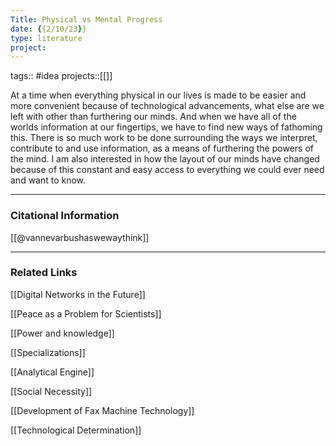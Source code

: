 ```yaml
---
Title: Physical vs Mental Progress
date: {{2/10/23}}
type: literature
project:
---
```

tags:: #idea
projects::[[]]

At a time when everything physical in our lives is made to be easier and more convenient because of technological advancements, what else are we left with other than furthering our minds. And when we have all of the worlds information at our fingertips, we have to find new ways of fathoming this. There is so much work to be done surrounding the ways we interpret, contribute to and use information, as a means of furthering the powers of the mind. I am also interested in how the layout of our minds have changed because of this constant and easy access to everything we could ever need and want to know. 

---
### Citational Information

[[@vannevarbushaswewaythink]]

---

### Related Links

[[Digital Networks in the Future]]

[[Peace as a Problem for Scientists]]

[[Power and knowledge]]

[[Specializations]]

[[Analytical Engine]]

[[Social Necessity]]

[[Development of Fax Machine Technology]]

[[Technological Determination]]
